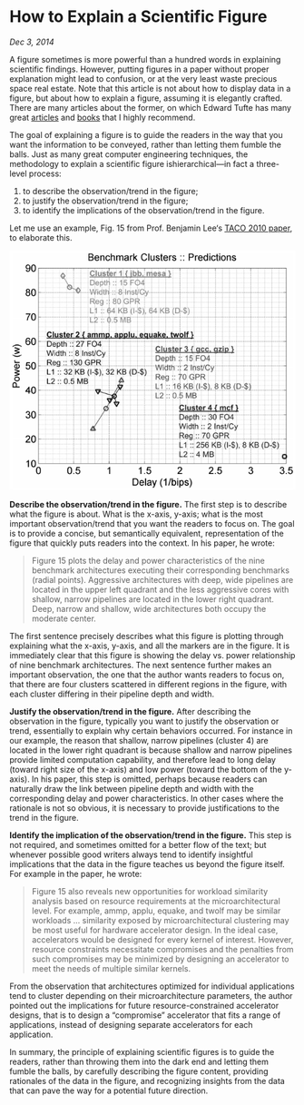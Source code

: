 # How to Explain a Scientific Figure
*Dec 3, 2014*

A figure sometimes is more powerful than a hundred words in explaining scientific findings. However, putting figures in a paper without proper explanation might lead to confusion, or at the very least waste precious space real estate. Note that this article is not about how to display data in a figure, but about how to explain a figure, assuming it is elegantly crafted. There are many articles about the former, on which Edward Tufte has many great [articles](https://www.edwardtufte.com/bboard/q-and-a?topic_id=1) and [books](https://www.edwardtufte.com/tufte/courses) that I highly recommend.

The goal of explaining a figure is to guide the readers in the way that you want the information to be conveyed, rather than letting them fumble the balls. Just as many great computer engineering techniques, the methodology to explain a scientific figure ishierarchical—in fact a three-level process:

1. to describe the observation/trend in the figure;
2. to justify the observation/trend in the figure;
3. to identify the implications of the observation/trend in the figure.

Let me use an example, Fig. 15 from Prof. Benjamin Lee‘s [TACO 2010 paper](https://www.seas.upenn.edu/~leebcc/documents/lee2010-taco-inference.pdf), to elaborate this.

<p align="center">
    <img src="imgs/clusterfigure.png">
</p>

**Describe the observation/trend in the figure.** The first step is to describe what the figure is about. What is the x-axis, y-axis; what is the most important observation/trend that you want the readers to focus on. The goal is to provide a concise, but semantically equivalent, representation of the figure that quickly puts readers into the context. In his paper, he wrote:

>Figure 15 plots the delay and power characteristics of the nine benchmark architectures executing their corresponding benchmarks (radial points). Aggressive architectures with deep, wide pipelines are located in the upper left quadrant and the less aggressive cores with shallow, narrow pipelines are located in the lower right quadrant. Deep, narrow and shallow, wide architectures both occupy the moderate center.

The first sentence precisely describes what this figure is plotting through explaining what the x-axis, y-axis, and all the markers are in the figure. It is immediately clear that this figure is showing the delay vs. power relationship of nine benchmark architectures. The next sentence further makes an important observation, the one that the author wants readers to focus on, that there are four clusters scattered in different regions in the figure, with each cluster differing in their pipeline depth and width.

**Justify the observation/trend in the figure.** After describing the observation in the figure, typically you want to justify the observation or trend, essentially to explain why certain behaviors occurred. For instance in our example, the reason that shallow, narrow pipelines (cluster 4) are located in the lower right quadrant is because shallow and narrow pipelines provide limited computation capability, and therefore lead to long delay (toward right size of the x-axis) and low power (toward the bottom of the y-axis). In his paper, this step is omitted, perhaps because readers can naturally draw the link between pipeline depth and width with the corresponding delay and power characteristics. In other cases where the rationale is not so obvious, it is necessary to provide justifications to the trend in the figure.

**Identify the implication of the observation/trend in the figure.** This step is not required, and sometimes omitted for a better flow of the text; but whenever possible good writers always tend to identify insightful implications that the data in the figure teaches us beyond the figure itself. For example in the paper, he wrote:

>Figure 15 also reveals new opportunities for workload similarity analysis based on resource requirements at the microarchitectural level. For example, ammp, applu, equake, and twolf may be similar workloads … similarity exposed by microarchitectural clustering may be most useful for hardware accelerator design. In the ideal case, accelerators would be designed for every kernel of interest. However, resource constraints necessitate compromises and the penalties from such compromises may be minimized by designing an accelerator to meet the needs of multiple similar kernels.

From the observation that architectures optimized for individual applications tend to cluster depending on their microarchitecture parameters, the author pointed out the implications for future resource-constrained accelerator designs, that is to design a “compromise” accelerator that fits a range of applications, instead of designing separate accelerators for each application.

In summary, the principle of explaining scientific figures is to guide the readers, rather than throwing them into the dark end and letting them fumble the balls, by carefully describing the figure content, providing rationales of the data in the figure, and recognizing insights from the data that can pave the way for a potential future direction.
